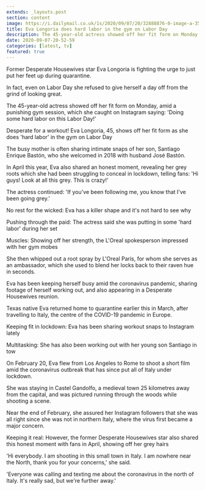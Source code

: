 ```yaml
---
extends: _layouts.post
section: content
image: https://i.dailymail.co.uk/1s/2020/09/07/20/32888876-0-image-a-35_1599508049781.jpg 
title: Eva Longoria does hard labor in the gym on Labor Day 
description: The 45-year-old actress showed off her fit form on Monday, amid a punishing gym session, which she caught on Instagram saying Doing some hard labor on this Labor Day! 
date: 2020-09-07-20-52-59 
categories: [latest, tv] 
featured: true 
--- 
```

Former Desperate Housewives star Eva Longoria is fighting the urge to just put her feet up during quarantine.

In fact, even on Labor Day she refused to give herself a day off from the grind of looking great.

The 45-year-old actress showed off her fit form on Monday, amid a punishing gym session, which she caught on Instagram saying: 'Doing some hard labor on this Labor Day!'

Desperate for a workout! Eva Longoria, 45, shows off her fit form as she does 'hard labor' in the gym on Labor Day

The busy mother is often sharing intimate snaps of her son, Santiago Enrique Bastón, who she welcomed in 2018 with husband José Bastón. 

In April this year, Eva also shared an honest moment, revealing her grey roots which she had been struggling to conceal in lockdown, telling fans: 'Hi guys! Look at all this grey. This is crazy!' 

The actress continued: 'If you've been following me, you know that I've been going grey.' 

No rest for the wicked: Eva has a killer shape and it's not hard to see why

Pushing through the paid: The actress said she was putting in some 'hard labor' during her set

Muscles: Showing off her strength, the L'Oreal spokesperson impressed with her gym mobes

She then whipped out a root spray by L'Oreal Paris, for whom she serves as an ambassador, which she used to blend her locks back to their raven hue in seconds.

Eva has been keeping herself busy amid the coronavirus pandemic, sharing footage of herself working out, and also appearing in a Desperate Housewives reunion.

Texas native Eva returned home to quarantine earlier this in March, after travelling to Italy, the centre of the COVID-19 pandemic in Europe.

Keeping fit in lockdown: Eva has been sharing workout snaps to Instagram lately

Multitasking: She has also been working out with her young son Santiago in tow

On February 20, Eva flew from Los Angeles to Rome to shoot a short film amid the coronavirus outbreak that has since put all of Italy under lockdown.

She was staying in Castel Gandolfo, a medieval town 25 kilometres away from the capital, and was pictured running through the woods while shooting a scene.

Near the end of February, she assured her Instagram followers that she was all right since she was not in northern Italy, where the virus first became a major concern.

Keeping it real: However, the former Desperate Housewives star also shared this honest moment with fans in April, showing off her grey hairs  

'Hi everybody. I am shooting in this small town in Italy. I am nowhere near the North, thank you for your concerns,' she said.

'Everyone was calling and texting me about the coronavirus in the north of Italy. It's really sad, but we're further away.'

